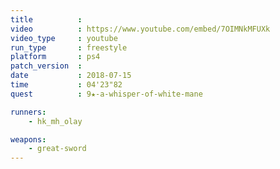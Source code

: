 ```yaml
---
title          :
video          : https://www.youtube.com/embed/7OIMNkMFUXk
video_type     : youtube
run_type       : freestyle
platform       : ps4
patch_version  :
date           : 2018-07-15
time           : 04'23"82
quest          : 9★-a-whisper-of-white-mane

runners:
    - hk_mh_olay

weapons:
    - great-sword
---
```

